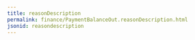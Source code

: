 ```yaml
---
title: reasonDescription
permalink: finance/PaymentBalanceOut.reasonDescription.html
jsonid: reasondescription
---
```

